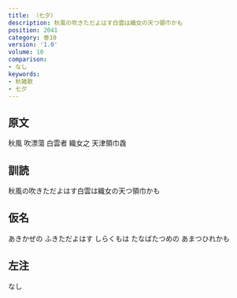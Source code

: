 ```yaml
---
title: （七夕）
description: 秋風の吹きただよはす白雲は織女の天つ領巾かも
position: 2041
category: 巻10
version: '1.0'
volume: 10
comparison:
- なし
keywords:
- 秋雑歌
- 七夕
---
```


## 原文

秋風 吹漂蕩 白雲者 織女之 天津領巾毳

## 訓読

秋風の吹きただよはす白雲は織女の天つ領巾かも

## 仮名

あきかぜの ふきただよはす しらくもは たなばたつめの あまつひれかも

## 左注

なし
